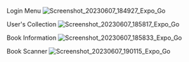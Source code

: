 Login Menu
![Screenshot_20230607_184927_Expo_Go](https://github.com/MatthewVilella/BarCodeBooks/assets/126989109/9c547d3b-cddf-4755-91ae-ee3f02913422)

User's Collection
![Screenshot_20230607_185817_Expo_Go](https://github.com/MatthewVilella/BarCodeBooks/assets/126989109/7aeddee5-9e07-4fb6-9051-84277f37e2ec)

Book Information
![Screenshot_20230607_185833_Expo_Go](https://github.com/MatthewVilella/BarCodeBooks/assets/126989109/c96d29d0-eeb5-486a-a9f4-4aab3418ea29)

Book Scanner
![Screenshot_20230607_190115_Expo_Go](https://github.com/MatthewVilella/BarCodeBooks/assets/126989109/2b7ecb38-3ded-432b-8104-ea84703a4199)
